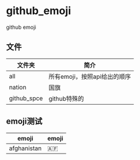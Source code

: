 # github_emoji
github emoji

## 文件

|文件夹|简介|
|---|---|
|all|所有emoji，按照api给出的顺序|
|nation|国旗|
|github_spce|github特殊的|

## emoji测试

|emoji|emoji|
|---|---|
|afghanistan|:afghanistan:|
